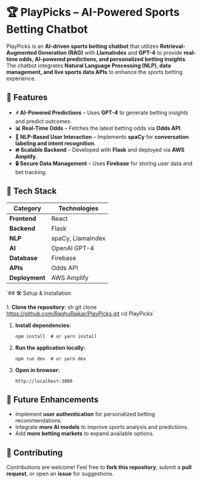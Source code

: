 # 🏆 PlayPicks – AI-Powered Sports Betting Chatbot

PlayPicks is an **AI-driven sports betting chatbot** that utilizes **Retrieval-Augmented Generation (RAG)** with **LlamaIndex** and **GPT-4** to provide **real-time odds, AI-powered predictions, and personalized betting insights**. The chatbot integrates **Natural Language Processing (NLP), data management, and live sports data APIs** to enhance the sports betting experience.

## 🚀 Features

- **⚡ AI-Powered Predictions** – Uses **GPT-4** to generate betting insights and predict outcomes.
- **📊 Real-Time Odds** – Fetches the latest betting odds via **Odds API**.
- **🧠 NLP-Based User Interaction** – Implements **spaCy** for **conversation labeling and intent recognition**.
- **🔥 Scalable Backend** – Developed with **Flask** and deployed via **AWS Amplify**.
- **🔒 Secure Data Management** – Uses **Firebase** for storing user data and bet tracking.

## 📂 Tech Stack

| **Category**        | **Technologies** |
|--------------------|----------------|
| **Frontend**  | React |
| **Backend**  | Flask |
| **NLP**  | spaCy, LlamaIndex |
| **AI**  | OpenAI GPT-4 |
| **Database**  | Firebase |
| **APIs**  | Odds API |
| **Deployment**  | AWS Amplify |


`## 🛠️ Setup & Installation

1\. **Clone the repository:**
   sh
   git clone https://github.com/RaghuRaikar/PlayPicks.git
   cd PlayPicks`

1.  **Install dependencies:**

    `npm install  # or yarn install`

2.  **Run the application locally:**

    `npm run dev  # or yarn dev`

3.  **Open in browser:**

    `http://localhost:3000`

🔮 Future Enhancements
----------------------

-   Implement **user authentication** for personalized betting recommendations.
-   Integrate **more AI models** to improve sports analysis and predictions.
-   Add **more betting markets** to expand available options.

🤝 Contributing
---------------

Contributions are welcome! Feel free to **fork this repository**, submit a **pull request**, or open an **issue** for suggestions.
